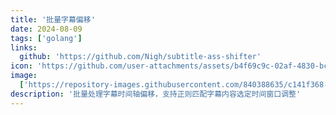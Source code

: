 ```yaml
---
title: '批量字幕偏移'
date: 2024-08-09
tags: ['golang']
links:
  github: 'https://github.com/Nigh/subtitle-ass-shifter'
icon: 'https://github.com/user-attachments/assets/b4f69c9c-02af-4830-bcd1-20c4589a858c'
image:
  ['https://repository-images.githubusercontent.com/840388635/c141f368-717f-421a-a661-cfad96f7ba4d']
description: '批量处理字幕时间轴偏移，支持正则匹配字幕内容选定时间窗口调整'
---
```

